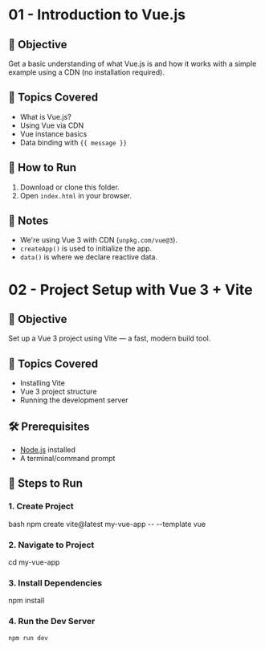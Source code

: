 # 01 - Introduction to Vue.js

## 🎯 Objective
Get a basic understanding of what Vue.js is and how it works with a simple example using a CDN (no installation required).

## 📌 Topics Covered
- What is Vue.js?
- Using Vue via CDN
- Vue instance basics
- Data binding with `{{ message }}`

## 🚀 How to Run
1. Download or clone this folder.
2. Open `index.html` in your browser.

## 🧠 Notes
- We're using Vue 3 with CDN (`unpkg.com/vue@3`).
- `createApp()` is used to initialize the app.
- `data()` is where we declare reactive data.

# 02 - Project Setup with Vue 3 + Vite

## 🎯 Objective
Set up a Vue 3 project using Vite — a fast, modern build tool.

## 📌 Topics Covered
- Installing Vite
- Vue 3 project structure
- Running the development server

## 🛠 Prerequisites
- [Node.js](https://nodejs.org/) installed
- A terminal/command prompt

## 🚀 Steps to Run

### 1. Create Project
bash
npm create vite@latest my-vue-app -- --template vue

### 2. Navigate to Project
cd my-vue-app

### 3. Install Dependencies
npm install

### 4. Run the Dev Server
```bash
npm run dev
